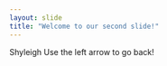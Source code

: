 ```yaml
---
layout: slide
title: "Welcome to our second slide!"
---
```

Shyleigh
Use the left arrow to go back!
